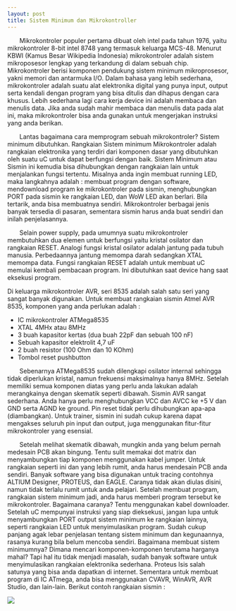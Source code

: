```yaml
---
layout: post
title: Sistem Minimum dan Mikrokontroller
---
```


&nbsp; &nbsp;&nbsp;&nbsp;&nbsp; Mikrokontroler populer pertama dibuat oleh intel pada tahun 1976, yaitu mikrokontroler 8-bit intel 8748 yang termasuk keluarga MCS-48. Menurut KBWI (Kamus Besar Wikipedia Indonesia) mikrokontroler adalah sistem mikroposesor lengkap yang terkandung di dalam sebuah chip. Mikrokontroler berisi komponen pendukung sistem minimum mikroprosesor, yakni memori dan antarmuka I/O. Dalam bahasa yang lebih sederhana, mikrokontroler adalah suatu alat elektronika digital yang punya input, output serta kendali dengan program yang bisa ditulis dan dihapus dengan cara khusus. Lebih sederhana lagi cara kerja device ini adalah membaca dan menulis data. Jika anda sudah mahir membaca dan menulis data pada alat ini, maka mikrokontroler bisa anda gunakan untuk mengerjakan instruksi yang anda berikan.

&nbsp; &nbsp;&nbsp;&nbsp;&nbsp; Lantas bagaimana cara memprogram sebuah mikrokontroler? Sistem minimum dibutuhkan. Rangkaian Sistem minimum Mikrokontroler adalah rangkaian elektronika yang terdiri dari komponen dasar yang dibutuhkan oleh suatu uC untuk dapat berfungsi dengan baik. Sistem Minimum atau Sismin ini kemudia bisa dihubungkan dengan rangkaian lain untuk menjalankan fungsi tertentu. Misalnya anda ingin membuat running LED, maka langkahnya adalah : membuat program dengan software, mendownload program  ke  mikrokontroler pada sismin, menghubungkan PORT pada sismin ke rangkaian LED, dan WoW LED akan berlari. Bila tertarik, anda bisa membuatnya sendiri. Mikrokontroler berbagai jenis banyak tersedia di pasaran, sementara sismin harus anda buat sendiri dan inilah penjelasannya.

&nbsp; &nbsp;&nbsp;&nbsp;&nbsp; Selain power supply, pada umumnya suatu mikrokontroler membutuhkan dua elemen untuk berfungsi yaitu kristal osilator dan rangkaian RESET. Analogi fungsi kristal osilator adalah jantung pada tubuh manusia. Perbedaannya jantung memompa darah sedangkan XTAL memompa data. Fungsi rangkaian RESET adalah untuk membuat uC memulai kembali pembacaan program. Ini dibutuhkan saat device hang saat eksekusi program.

Di keluarga mikrokontroler AVR, seri 8535 adalah salah satu seri yang sangat banyak digunakan. Untuk membuat rangkaian sismin Atmel AVR 8535, komponen yang anda perlukan adalah :

-  IC mikrokontroler ATMega8535
-  XTAL 4MHx atau 8MHz
-  3 buah kapasitor kertas (dua buah 22pF dan sebuah 100 nF)
-  Sebuah kapasitor elektrolit 4,7 uF
-  2 buah resistor (100 Ohm dan 10 KOhm)
-  Tombol reset pushbutton

&nbsp; &nbsp;&nbsp;&nbsp;&nbsp; Sebenarnya ATMega8535 sudah dilengkapi osilator internal sehingga tidak diperlukan kristal,  namun frekuensi maksimalnya hanya 8MHz. Setelah memiliki semua komponen diatas yang perlu anda lakukan adalah merangkainya dengan skematik seperti dibawah. Sismin AVR sangat sederhana. Anda hanya perlu menghubungkan VCC dan AVCC ke +5 V dan GND serta AGND ke ground. Pin reset tidak perlu dihubungkan apa-apa (diambangkan). Untuk trainer, sismin ini sudah cukup karena dapat mengakses seluruh pin input dan output, juga menggunakan fitur-fitur mikrokontroler yang esensial.

&nbsp; &nbsp;&nbsp;&nbsp;&nbsp; Setelah melihat skematik dibawah, mungkin anda yang belum pernah medesain PCB akan bingung. Tentu sulit memakai dot matrix dan menyambungkan tiap komponen menggunakan kabel jumper. Untuk rangkaian seperti ini dan yang lebih rumit, anda harus mendesain PCB anda sendiri. Banyak software yang bisa digunakan untuk tracing contohnya ALTIUM Designer, PROTEUS, dan EAGLE. Caranya tidak akan diulas disini, namun tidak terlalu rumit untuk anda pelajari. Setelah membuat program, rangkaian sistem minimum jadi, anda harus memberi program tersebut ke mikrokontroler. Bagaimana caranya? Tentu menggunakan kabel downloader. Setelah uC mempunyai instruksi yang siap dieksekusi, jangan lupa untuk menyambungkan PORT output sistem minimum ke rangkaian lainnya, seperti rangkaian LED untuk menyimulasikan program.
Sudah cukup panjang agak lebar penjelasan tentang sistem minimum dan kegunaannya, rasanya kurang bila belum mencoba sendiri. Bagaimana membuat sistem minimumnya? Dimana mencari komponen-komponen terutama harganya mahal? Tapi hal itu tidak menjadi masalah, sudah banyak software untuk menyimulasikan rangkaian elektronika sederhana. Proteus Isis salah satunya yang bisa anda dapatkan di internet. Sementara untuk membuat program di IC ATmega, anda  bisa menggunakan CVAVR, WinAVR, AVR Studio, dan lain-lain.
Berikut contoh rangkaian sismin :

<img src="http://3.bp.blogspot.com/-DDyGDp4M0Q4/WCIDoneIT3I/AAAAAAAAAF8/TGGyibqToCQI5Dt8mIIVd5TN_q3e5W8RgCK4B/s1600/sistem-minimum-atmega8535.jpg" />
